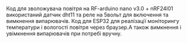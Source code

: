 Код для зволожувача повітря на RF-arduino nano v3.0 + nRF24l01 використаний датчик dht11 та реле на 5вольт для включення та вимкнення випарювачів.
Код для ESP32 для реалізації моніторингу температури і вологості повітря через браузер.А також вимкнення і увімкнення випарювачів при потребі вручну.
